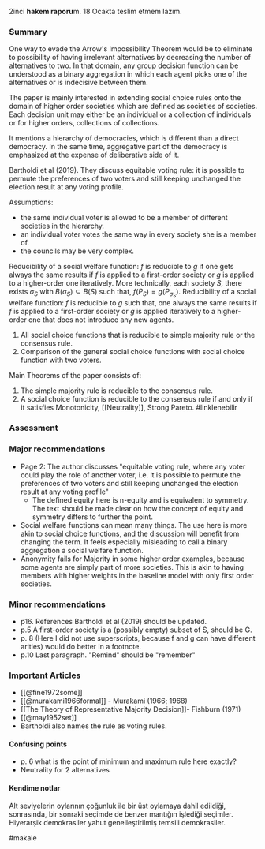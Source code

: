 2inci **hakem raporu**m. 18 Ocakta teslim etmem lazım.

### Summary
One way to evade the Arrow's Impossibility Theorem would be to eliminate to possibility of having irrelevant alternatives by decreasing the number of alternatives to two. In that domain, any group decision function can be understood as a binary aggregation in which each agent picks one of the alternatives or is indecisive between them.

The paper is mainly interested in extending social choice rules onto the domain of higher order societies which are defined as societies of societies. Each decision unit may either be an individual or a collection of individuals or for higher orders, collections of collections.

It mentions a hierarchy of democracies, which is different than a direct democracy. In the same time, aggregative part of the democracy is emphasized at the expense of deliberative side of it.

Bartholdi et al (2019). They discuss equitable voting rule: it is possible to permute the preferences of two
voters and still keeping unchanged the election result at any voting profile.

Assumptions:
- the same individual voter is allowed to be a member of different societies in the hierarchy.
- an individual voter votes the same way in every society she is a member of. 
- the councils may be very complex.

Reducibility of a social welfare function: $f$ is reducible to $g$ if one gets always the same results if $f$ is applied to a first-order society or $g$ is applied to a higher-order one iteratively. 
More technically, each society $S$, there exists $\sigma_S$ with $B(\sigma_S)\subseteq B(S)$ such that, $f(P_S)=g(P_{\sigma_S})$.
Reducibility of a social welfare function: $f$ is reducible to $g$ such that, one always the same results if $f$ is applied to a first-order society or $g$ is applied iteratively to a higher-order one that does not introduce any new agents.

1. All social choice functions that is reducible to simple majority rule or the consensus rule.
2. Comparison of the general social choice functions with social choice function with two voters.

Main Theorems of the paper consists of:
1. The simple majority rule is reducible to the consensus rule.
2. A social choice function is reducible to the consensus rule if and only if it satisfies Monotonicity, [[Neutrality]], Strong Pareto. #linklenebilir 

### Assessment

### Major recommendations
- Page 2: The author discusses "equitable voting rule, where any voter could play the role of another voter, i.e. it is possible to permute the preferences of two voters and still keeping unchanged the election result at any voting profile"
	- The defined equity here is n-equity and is equivalent to symmetry. The text should be made clear on how the concept of equity and symmetry differs to further the point.
- Social welfare functions can mean many things. The use here is more akin to social choice functions, and the discussion will benefit from changing the term. It feels especially misleading to call a binary aggregation a social welfare function.
- Anonymity fails for Majority in some higher order examples, because some agents are simply part of more societies. This is akin to having members with higher weights in the baseline model with only first order societies.

### Minor recommendations
- p16. References Bartholdi et al (2019) should be updated. 
- p.5 A first-order society is a (possibly empty) subset of S, should be G.
- p. 8 (Here I did not use superscripts, because f and g can have different arities) would do better in a footnote.
- p.10 Last paragraph. "Remind" should be "remember"

### Important Articles
- [[@fine1972some]]
- [[@murakami1966formal]] - Murakami (1966; 1968)
- [[The Theory of Representative Majority Decision]]- Fishburn (1971)
- [[@may1952set]]
- Bartholdi also names the rule as voting rules.
#### Confusing points
- p. 6 what is the point of minimum and maximum rule here exactly?
- Neutrality for 2 alternatives

#### Kendime notlar
Alt seviyelerin oylarının çoğunluk ile bir üst oylamaya dahil edildiği, sonrasında, bir sonraki seçimde de benzer mantığın işlediği seçimler. Hiyerarşik demokrasiler yahut genelleştirilmiş temsili demokrasiler.

#makale
